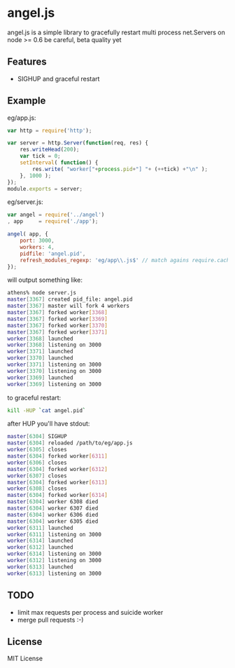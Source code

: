 # angel.js

angel.js is a simple library to gracefully restart multi process net.Servers on node >= 0.6
be careful, beta quality yet


## Features

 * SIGHUP and graceful restart


## Example

eg/app.js:

```javascript
var http = require('http');

var server = http.Server(function(req, res) {
    res.writeHead(200);
    var tick = 0;
    setInterval( function() {
        res.write( "worker["+process.pid+"] "+ (++tick) +"\n" );
    }, 1000 );
});
module.exports = server;
```

eg/server.js:

```javascript
var angel = require('../angel')
, app     = require('./app');

angel( app, {
    port: 3000,
    workers: 4,
    pidfile: 'angel.pid',
    refresh_modules_regexp: 'eg/app\\.js$' // match agains require.cache keys
});
```

will output something like:

```bash
athens% node server.js
master[3367] created pid_file: angel.pid
master[3367] master will fork 4 workers
master[3367] forked worker[3368]
master[3367] forked worker[3369]
master[3367] forked worker[3370]
master[3367] forked worker[3371]
worker[3368] launched
worker[3368] listening on 3000
worker[3371] launched
worker[3370] launched
worker[3371] listening on 3000
worker[3370] listening on 3000
worker[3369] launched
worker[3369] listening on 3000
```

to graceful restart:

```bash
kill -HUP `cat angel.pid`
```

after HUP you'll have stdout:
```bash
master[6304] SIGHUP
master[6304] reloaded /path/to/eg/app.js
worker[6305] closes
master[6304] forked worker[6311]
worker[6306] closes
master[6304] forked worker[6312]
worker[6307] closes
master[6304] forked worker[6313]
worker[6308] closes
master[6304] forked worker[6314]
master[6304] worker 6308 died
master[6304] worker 6307 died
master[6304] worker 6306 died
master[6304] worker 6305 died
worker[6311] launched
worker[6311] listening on 3000
worker[6314] launched
worker[6312] launched
worker[6314] listening on 3000
worker[6312] listening on 3000
worker[6313] launched
worker[6313] listening on 3000
```

## TODO

 * limit max requests per process and suicide worker
 * merge pull requests :-)


## License

MIT License
